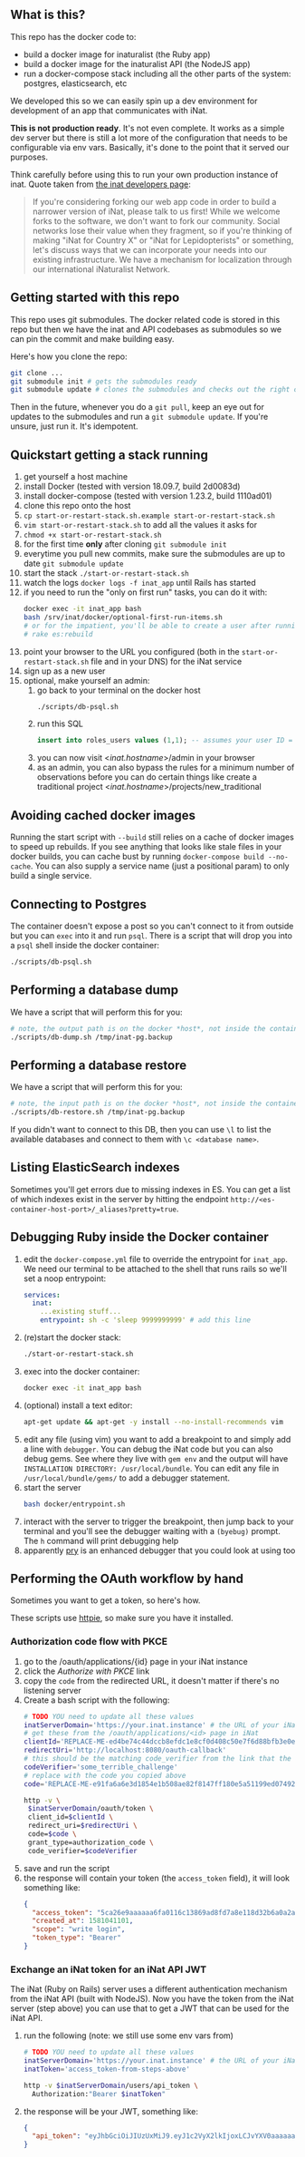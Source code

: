 ## What is this?
This repo has the docker code to:
 - build a docker image for inaturalist (the Ruby app)
 - build a docker image for the inaturalist API (the NodeJS app)
 - run a docker-compose stack including all the other parts of the system:
     postgres, elasticsearch, etc

We developed this so we can easily spin up a dev environment for development of
an app that communicates with iNat.

**This is not production ready**. It's not even complete. It works as a simple
dev server but there is still a lot more of the configuration that needs to be
configurable via env vars. Basically, it's done to the point that it served our
purposes.

Think carefully before using this to run your own production instance of inat.
Quote taken from [the inat developers
page](https://www.inaturalist.org/pages/developers):
> If you're considering forking our web app code in order to build a narrower
> version of iNat, please talk to us first! While we welcome forks to the
> software, we don't want to fork our community. Social networks lose their value
> when they fragment, so if you're thinking of making "iNat for Country X" or
> "iNat for Lepidopterists" or something, let's discuss ways that we can
> incorporate your needs into our existing infrastructure. We have a mechanism for
> localization through our international iNaturalist Network.

## Getting started with this repo

This repo uses git submodules. The docker related code is stored in this repo
but then we have the inat and API codebases as submodules so we can pin the
commit and make building easy.

Here's how you clone the repo:
```bash
git clone ...
git submodule init # gets the submodules ready
git submodule update # clones the submodules and checks out the right commit
```

Then in the future, whenever you do a `git pull`, keep an eye out for updates to
the submodules and run a `git submodule update`. If you're unsure, just run it.
It's idempotent.


## Quickstart getting a stack running
  1. get yourself a host machine
  1. install Docker (tested with version 18.09.7, build 2d0083d)
  1. install docker-compose (tested with version 1.23.2, build 1110ad01)
  1. clone this repo onto the host
  1. `cp start-or-restart-stack.sh.example start-or-restart-stack.sh`
  1. `vim start-or-restart-stack.sh` to add all the values it asks for
  1. `chmod +x start-or-restart-stack.sh`
  1. for the first time **only** after cloning `git submodule init`
  1. everytime you pull new commits, make sure the submodules are up to date
     `git submodule update`
  1. start the stack `./start-or-restart-stack.sh`
  1. watch the logs `docker logs -f inat_app` until Rails has started
  1. if you need to run the "only on first run" tasks, you can do it with:
      ```bash
      docker exec -it inat_app bash
      bash /srv/inat/docker/optional-first-run-items.sh
      # or for the impatient, you'll be able to create a user after running
      # rake es:rebuild
      ```
  1. point your browser to the URL you configured (both in the
     `start-or-restart-stack.sh` file and in your DNS) for the iNat service
  1. sign up as a new user
  1. optional, make yourself an admin:
        1. go back to your terminal on the docker host
              ```bash
              ./scripts/db-psql.sh
              ```
        1. run this SQL
              ```sql
              insert into roles_users values (1,1); -- assumes your user ID = 1
              ```
        1. you can now visit <*inat.hostname*>/admin in your browser
        1. as an admin, you can also bypass the rules for a minimum number of
             observations before you can do certain things like create a traditional
             project <*inat.hostname*>/projects/new_traditional

## Avoiding cached docker images
Running the start script with `--build` still relies on a cache of docker images
to speed up rebuilds. If you see anything that looks like stale files in your
docker builds, you can cache bust by running `docker-compose build --no-cache`.
You can also supply a service name (just a positional param) to only build a
single service.

## Connecting to Postgres
The container doesn't expose a post so you can't connect to it from outside but
you can `exec` into it and run `psql`. There is a script that will drop you
into a `psql` shell inside the docker container:

```bash
./scripts/db-psql.sh
```

## Performing a database dump
We have a script that will perform this for you:
```bash
# note, the output path is on the docker *host*, not inside the container
./scripts/db-dump.sh /tmp/inat-pg.backup
```

## Performing a database restore
We have a script that will perform this for you:
```bash
# note, the input path is on the docker *host*, not inside the container
./scripts/db-restore.sh /tmp/inat-pg.backup
```

If you didn't want to connect to this DB, then you can use `\l` to list
the available databases and connect to them with `\c <database name>`.

## Listing ElasticSearch indexes
Sometimes you'll get errors due to missing indexes in ES. You can get a list of
which indexes exist in the server by hitting the endpoint
`http://<es-container-host-port>/_aliases?pretty=true`.

## Debugging Ruby inside the Docker container

  1. edit the `docker-compose.yml` file to override the entrypoint for
     `inat_app`. We need our terminal to be attached to the shell that runs
     rails so we'll set a noop entrypoint:
      ```yml
      services:
        inat:
          ...existing stuff...
          entrypoint: sh -c 'sleep 9999999999' # add this line
      ```
  1. (re)start the docker stack:
      ```bash
      ./start-or-restart-stack.sh
      ```
  1. exec into the docker container:
      ```bash
      docker exec -it inat_app bash
      ```
  1. (optional) install a text editor:
      ```bash
      apt-get update && apt-get -y install --no-install-recommends vim
      ```
  1. edit any file (using vim) you want to add a breakpoint to and simply add a
     line with `debugger`. You can debug the iNat code but you can also debug
     gems. See where they live with `gem env` and the output will have
     `INSTALLATION DIRECTORY: /usr/local/bundle`. You can edit any file in
     `/usr/local/bundle/gems/` to add a debugger statement.
  1. start the server
      ```bash
      bash docker/entrypoint.sh
      ```
  1. interact with the server to trigger the breakpoint, then jump back to your
     terminal and you'll see the debugger waiting with a `(byebug)` prompt. The
     `h` command will print debugging help
  1. apparently [pry](http://pryrepl.org/) is an enhanced debugger that you
     could look at using too

## Performing the OAuth workflow by hand
Sometimes you want to get a token, so here's how.

These scripts use [httpie](https://httpie.org/), so make sure you have it
installed.

### Authorization code flow with PKCE

  1. go to the /oauth/applications/{id} page in your iNat instance
  1. click the *Authorize with PKCE* link
  1. copy the `code` from the redirected URL, it doesn't matter if there's no
     listening server
  1.  Create a bash script with the following:
      ```bash
      # TODO YOU need to update all these values
      inatServerDomain='https://your.inat.instance' # the URL of your iNat instance (use HTTPS if needed)
      # get these from the /oauth/applications/<id> page in iNat
      clientId='REPLACE-ME-ed4be74c44dccb8efdc1e8cf0d408c50e7f6d88bfb3e0e3839825'
      redirectUri='http://localhost:8080/oauth-callback'
      # this should be the matching code_verifier from the link that the UI generates
      codeVerifier='some_terrible_challenge'
      # replace with the code you copied above
      code='REPLACE-ME-e91fa6a6e3d1854e1b508ae82f8147ff180e5a51199ed074920a6'

      http -v \
       $inatServerDomain/oauth/token \
       client_id=$clientId \
       redirect_uri=$redirectUri \
       code=$code \
       grant_type=authorization_code \
       code_verifier=$codeVerifier
      ```
  1. save and run the script
  1. the response will contain your token (the `access_token` field), it will look something like:
      ```json
      {
        "access_token": "5ca26e9aaaaaa6fa0116c13869ad8fd7a8e118d32b6a0a2aed37f4301cb32029",
        "created_at": 1581041101,
        "scope": "write login",
        "token_type": "Bearer"
      }
      ```

### Exchange an iNat token for an iNat API JWT
The iNat (Ruby on Rails) server uses a different authentication mechanism from
the iNat API (built with NodeJS). Now you have the token from the iNat server
(step above) you can use that to get a JWT that can be used for the iNat API.

  1. run the following (note: we still use some env vars from)
      ```bash
      # TODO YOU need to update all these values
      inatServerDomain='https://your.inat.instance' # the URL of your iNat instance (use HTTPS if needed)
      inatToken='access_token-from-steps-above'

      http -v $inatServerDomain/users/api_token \
        Authorization:"Bearer $inatToken"
      ```
  1. the response will be your JWT, something like:
      ```json
      {
        "api_token": "eyJhbGciOiJIUzUxMiJ9.eyJ1c2VyX2lkIjoxLCJvYXV0aaaaaaasaWNhdGlvbl9pZCI6MiwiZXhwIjoxNTgxMTI3MDc4fQ.Ti4aSGEylor-p60MyQCyUAV2I6SO-nEYzmyVeo3sQ1gTNK0HNdQhieU4zqJpyABYtb_C8sjytA8fwFMG4KhTSQ"
      }
      ```
